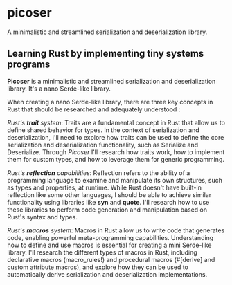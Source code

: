 # picoser

A minimalistic and streamlined serialization and deserialization library.

## Learning Rust by implementing tiny systems programs

**Picoser** is a minimalistic and streamlined serialization and deserialization library. It's a nano Serde-like library.

When creating a nano Serde-like library, there are three key concepts in Rust that should be researched and adequately understood :

_Rust's **trait** system_: Traits are a fundamental concept in Rust that allow us to define shared behavior for types. In the context of serialization and deserialization, I'll need to explore how traits can be used to define the core serialization and deserialization functionality, such as Serialize and Deserialize. Through _Picoser_ I'll research how traits work, how to implement them for custom types, and how to leverage them for generic programming.

_Rust's **reflection** capabilities_: Reflection refers to the ability of a programming language to examine and manipulate its own structures, such as types and properties, at runtime. While Rust doesn't have built-in reflection like some other languages, I should be able to achieve similar functionality using libraries like **syn** and **quote**. I'll research how to use these libraries to perform code generation and manipulation based on Rust's syntax and types.

_Rust's **macros** system_: Macros in Rust allow us to write code that generates code, enabling powerful meta-programming capabilities. Understanding how to define and use macros is essential for creating a mini Serde-like library. I'll research the different types of macros in Rust, including declarative macros (macro_rules!) and procedural macros (#[derive] and custom attribute macros), and explore how they can be used to automatically derive serialization and deserialization implementations.
